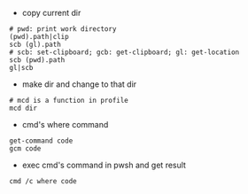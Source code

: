 * copy current dir
```
# pwd: print work directory
(pwd).path|clip
scb (gl).path 
# scb: set-clipboard; gcb: get-clipboard; gl: get-location
scb (pwd).path
gl|scb
```

* make dir and change to that dir
```
# mcd is a function in profile
mcd dir
```

* cmd's where command

```
get-command code
gcm code
```
* exec cmd's command in pwsh and get result
```
cmd /c where code
```